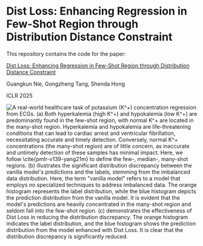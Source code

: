# Dist Loss: Enhancing Regression in Few-Shot Region through Distribution Distance Constraint

This repository contains the code for the paper:

[Dist Loss: Enhancing Regression in Few-Shot Region through Distribution Distance Constraint](https://openreview.net/pdf?id=YeSxbRrDRl)

Guangkun Nie, Gongzheng Tang, Shenda Hong

ICLR 2025

![A real-world healthcare task of potassium (K$^+$) concentration regression from ECGs. (a) Both hyperkalemia (high K$^+$) and hypokalemia (low K$^+$) are predominantly found in the few-shot region, with normal K$^+$ are located in the many-shot region. Hyperkalemia and hypokalemia are life-threatening conditions that can lead to cardiac arrest and ventricular fibrillation, necessitating accurate and timely detection. Conversely, normal K$^+$ concentrations (the many-shot region) are of little concern, as inaccurate and untimely detection of these samples has minimal impact. Here, we follow \cite{pmlr-v139-yang21m} to define the few-, median-, many-shot regions. (b) illustrates the significant distribution discrepancy between the vanilla model's predictions and the labels, stemming from the imbalanced data distribution. Here, the term "vanilla model" refers to a model that employs no specialized techniques to address imbalanced data. The orange histogram represents the label distribution, while the blue histogram depicts the prediction distribution from the vanilla model. It is evident that the model's predictions are heavily concentrated in the many-shot region and seldom fall into the few-shot region. (c) demonstrates the effectiveness of Dist Loss in reducing the distribution discrepancy. The orange histogram indicates the label distribution, and the blue histogram shows the prediction distribution from the model enhanced with Dist Loss. It is clear that the distribution discrepancy is significantly reduced.](figures/intro.png)

